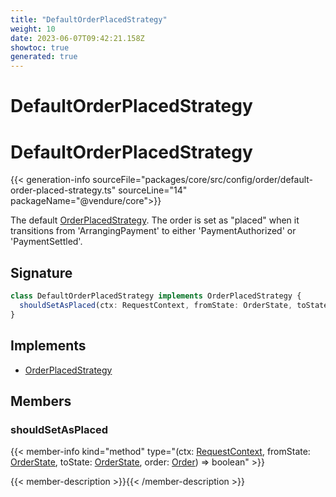 ```yaml
---
title: "DefaultOrderPlacedStrategy"
weight: 10
date: 2023-06-07T09:42:21.158Z
showtoc: true
generated: true
---
```

<!-- This file was generated from the Vendure source. Do not modify. Instead, re-run the "docs:build" script -->

# DefaultOrderPlacedStrategy
<div class="symbol">


# DefaultOrderPlacedStrategy

{{< generation-info sourceFile="packages/core/src/config/order/default-order-placed-strategy.ts" sourceLine="14" packageName="@vendure/core">}}

The default <a href='/typescript-api/orders/order-placed-strategy#orderplacedstrategy'>OrderPlacedStrategy</a>. The order is set as "placed" when it transitions from
'ArrangingPayment' to either 'PaymentAuthorized' or 'PaymentSettled'.

## Signature

```TypeScript
class DefaultOrderPlacedStrategy implements OrderPlacedStrategy {
  shouldSetAsPlaced(ctx: RequestContext, fromState: OrderState, toState: OrderState, order: Order) => boolean;
}
```
## Implements

 * <a href='/typescript-api/orders/order-placed-strategy#orderplacedstrategy'>OrderPlacedStrategy</a>


## Members

### shouldSetAsPlaced

{{< member-info kind="method" type="(ctx: <a href='/typescript-api/request/request-context#requestcontext'>RequestContext</a>, fromState: <a href='/typescript-api/orders/order-process#orderstate'>OrderState</a>, toState: <a href='/typescript-api/orders/order-process#orderstate'>OrderState</a>, order: <a href='/typescript-api/entities/order#order'>Order</a>) => boolean"  >}}

{{< member-description >}}{{< /member-description >}}


</div>
